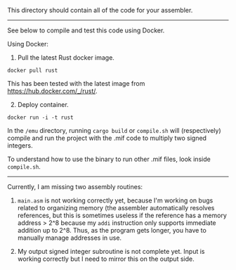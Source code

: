 This directory should contain all of the code for your assembler.

---

See below to compile and test this code using Docker.

Using Docker:

1. Pull the latest Rust docker image.

```
docker pull rust
```
This has been tested with the latest image from https://hub.docker.com/_/rust/.

2. Deploy container.

```
docker run -i -t rust
```

In the `/emu` directory, running `cargo build` or `compile.sh` will (respectively) compile and run the project with the .mif code to multiply two signed integers.

To understand how to use the binary to run other .mif files, look inside `compile.sh`.

---

Currently, I am missing two assembly routines:

1. `main.asm` is not working correctly yet, because I'm working on bugs related to organizing memory (the assembler automatically resolves references, but this is sometimes useless if the reference has a memory address > 2^8 because my `addi` instruction only supports immediate addition up to 2^8. Thus, as the program gets longer, you have to manually manage addresses in use.

2. My output signed integer subroutine is not complete yet. Input is working correctly but I need to mirror this on the output side.
